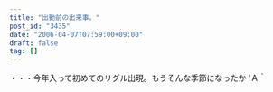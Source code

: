 ```yaml
---
title: "出勤前の出来事。"
post_id: "3435"
date: "2006-04-07T07:59:00+09:00"
draft: false
tag: []
---
```



・・・今年入って初めてのリグル出現。もうそんな季節になったか 'Ａ｀
